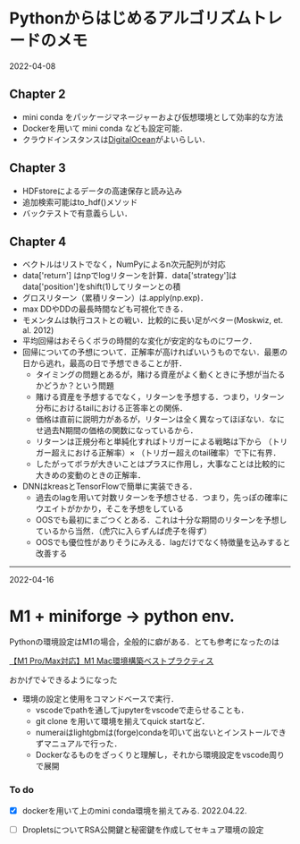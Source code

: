 # Pythonからはじめるアルゴリズムトレードのメモ
2022-04-08
## Chapter 2
* mini conda をパッケージマネージャーおよび仮想環境として効率的な方法
* Dockerを用いて mini conda なども設定可能．
* クラウドインスタンスは[DigitalOcean](https://www.digitalocean.com/)がよいらしい．

## Chapter 3
* HDFstoreによるデータの高速保存と読み込み
* 追加検索可能はto_hdf()メソッド
* バックテストで有意義らしい．

## Chapter 4
* ベクトルはリストでなく，NumPyによるn次元配列が対応
* data['return'] はnpでlogリターンを計算．data['strategy']はdata['position']をshift(1)してリターンとの積
* グロスリターン（累積リターン）は.apply(np.exp)．
* max DDやDDの最長時間なども可視化できる．
* モメンタムは執行コストとの戦い．比較的に長い足がベター(Moskwiz, et. al. 2012)
* 平均回帰はおそらくボラの時間的な変化が安定的なものにワーク．
* 回帰についての予想について．正解率が高ければいいうものでない．最悪の日から逃れ，最高の日で予想できることが肝．
  * タイミングの問題とあるが，賭ける資産がよく動くときに予想が当たるかどうか？という問題
  * 賭ける資産を予想するでなく，リターンを予想する．つまり，リターン分布におけるtailにおける正答率との関係．
  * 価格は直前に説明力があるが，リターンは全く異なってほぼない．なにせ過去N期間の価格の関数になっているから．
  * リターンは正規分布と単純化すればトリガーによる戦略は下から （トリガー超えにおける正解率）× （トリガー超えのtail確率）で下に有界．
  * したがってボラが大きいことはプラスに作用し，大事なことは比較的に大きめの変動のときの正解率．
* DNNはkreasとTensorFlowで簡単に実装できる．
  * 過去のlagを用いて対数リターンを予想させる．つまり，先っぽの確率にウエイトがかかり，そこを予想をしている
  * OOSでも最初にまごつくとある．これは十分な期間のリターンを予想しているから当然．（虎穴に入らずんば虎子を得ず）
  * OOSでも優位性がありそうにみえる．lagだけでなく特徴量を込みすると改善する

---

2022-04-16
# M1 + miniforge -> python env. 
Pythonの環境設定はM1の場合，全般的に癖がある．とても参考になったのは

[【M1 Pro/Max対応】M1 Mac環境構築ベストプラクティス](https://qiita.com/c60evaporator/items/aef6cc1581d2c4676504)

おかげで↓できるようになった
* 環境の設定と使用をコマンドベースで実行．
  * vscodeでpathを通してjupyterをvscodeで走らせることも．
  * git clone を用いて環境を揃えてquick startなど．
  * numeraiはlightgbmは(forge)condaを叩いて出ないとインストールできずマニュアルで行った．
  * Dockerなるものをざっくりと理解し，それから環境設定をvscode周りで展開



### To do
- [x] dockerを用いて上のmini conda環境を揃えてみる. 2022.04.22.
- [ ] DropletsについてRSA公開鍵と秘密鍵を作成してセキュア環境の設定


